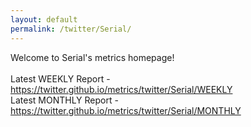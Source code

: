 ```yaml
---
layout: default
permalink: /twitter/Serial/
---
```

Welcome to Serial's metrics homepage!
<br><br>
Latest WEEKLY Report - <a href="https://twitter.github.io/metrics/twitter/Serial/WEEKLY">https://twitter.github.io/metrics/twitter/Serial/WEEKLY</a>
<br>
Latest MONTHLY Report - <a href="https://twitter.github.io/metrics/twitter/Serial/MONTHLY">https://twitter.github.io/metrics/twitter/Serial/MONTHLY</a>
<br>

